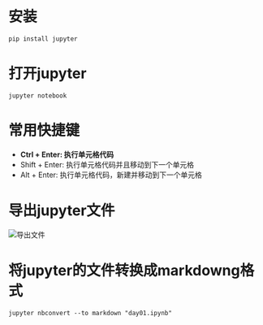 # 安装
```shell
pip install jupyter  
```

# 打开jupyter
```shell
jupyter notebook
```

# 常用快捷键
* **Ctrl + Enter: 执行单元格代码**
* Shift + Enter: 执行单元格代码并且移动到下一个单元格
* Alt + Enter: 执行单元格代码，新建并移动到下一个单元格

# 导出jupyter文件
![导出文件](https://img-blog.csdn.net/20161011211802669?watermark/2/text/aHR0cDovL2Jsb2cuY3Nkbi5uZXQv/font/5a6L5L2T/fontsize/400/fill/I0JBQkFCMA==/dissolve/70/gravity/SouthEast)



# 将jupyter的文件转换成markdowng格式

```shell
jupyter nbconvert --to markdown "day01.ipynb"
```